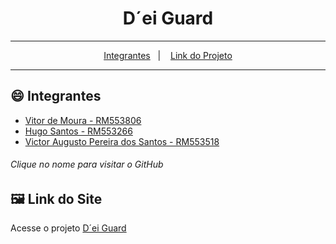 <div align="center">
  <h1>D´ei Guard</h1>
</div>
<hr/>

<p align="center">
  <a href="#smile-Integrantes">Integrantes</a>&nbsp;&nbsp;&nbsp;|&nbsp;&nbsp;&nbsp;
  <a href="#framed_picture-Layout">Link do Projeto</a>
</p>
<hr/>

## :smile: Integrantes

- [Vitor de Moura - RM553806](https://github.com/vitordmoura) 
- [Hugo Santos - RM553266](https://github.com/guguim)
- [Victor Augusto Pereira dos Santos - RM553518](https://github.com/Victor-Otsuga)

###### Clique no nome para visitar o GitHub

## :framed_picture: Link do Site

Acesse o projeto [D´ei Guard](https://dei-guard.vercel.app/)
